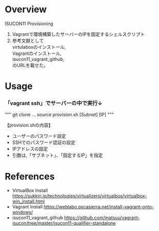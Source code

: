 # Overview
ISUCON11 Provisioning
1. Vagrantで環境構築したサーバーのIPを固定するシェルスクリプト
2. 参考文献として<br>
virtulaboxのインストール,<br>
Vagrantのインストール,<br>
isucon11_vagrant_github,<br>
のURLを載せた。

# Usage
### 「vagrant ssh」でサーバーの中で実行↓
"""
git clone ...
source provision.sh [Subnet] [IP]
"""

【provision.shの内容】
- ユーザーのパスワード設定
- SSHでのパスワード認証の設定
- IPアドレスの固定
- 引数は,「サブネット」、「固定するIP」を指定

# References
- VirtualBox Install
https://sukkiri.jp/technologies/virtualizers/virtualbox/virtualbox-win_install.html<br>
- Vagrant Install
https://weblabo.oscasierra.net/install-vagrant-onto-windows/<br>
- isucon11_vagrant_github
https://github.com/matsuu/vagrant-isucon/tree/master/isucon11-qualifier-standalone<br>
